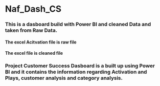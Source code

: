 # Naf_Dash_CS

### This is a dasboard build with Power BI and cleaned Data and taken from Raw Data.
#### The excel Acitvation file is raw file
#### The excel file is cleaned file
### Project Customer Success Dasboard is a built up using Power BI and it contains the information regarding Activation and Plays, customer analysis and category analysis.
